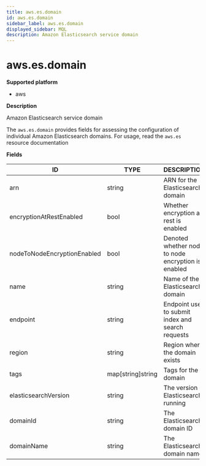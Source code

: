 ```yaml
---
title: aws.es.domain
id: aws.es.domain
sidebar_label: aws.es.domain
displayed_sidebar: MQL
description: Amazon Elasticsearch service domain
---
```


# aws.es.domain

**Supported platform**

- aws

**Description**

Amazon Elasticsearch service domain

The `aws.es.domain` provides fields for assessing the configuration of individual Amazon Elasticsearch domains. For usage, read the `aws.es` resource documentation

**Fields**

| ID                          | TYPE              | DESCRIPTION                                        |
| --------------------------- | ----------------- | -------------------------------------------------- |
| arn                         | string            | ARN for the Elasticsearch domain                   |
| encryptionAtRestEnabled     | bool              | Whether encryption at rest is enabled              |
| nodeToNodeEncryptionEnabled | bool              | Denoted whether node to node encryption is enabled |
| name                        | string            | Name of the Elasticsearch domain                   |
| endpoint                    | string            | Endpoint used to submit index and search requests  |
| region                      | string            | Region where the domain exists                     |
| tags                        | map[string]string | Tags for the domain                                |
| elasticsearchVersion        | string            | The version of Elasticsearch running               |
| domainId                    | string            | The Elasticsearch domain ID                        |
| domainName                  | string            | The Elasticsearch domain name                      |
